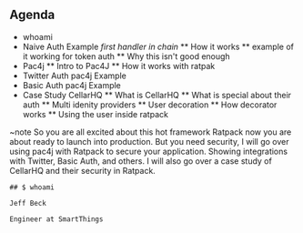 ## Agenda
  * whoami
  * Naive Auth Example _first handler in chain_
  ** How it works
  ** example of it working for token auth
  ** Why this isn't good enough
  * Pac4j
  ** Intro to Pac4J
  ** How it works with ratpak
  * Twitter Auth pac4j Example
  * Basic Auth pac4j Example
  * Case Study CellarHQ
  ** What is CellarHQ
  ** What is special about their auth
  ** Multi idenity providers
  ** User decoration
  ** How decorator works
  ** Using the user inside ratpack

~note
So you are all excited about this hot framework Ratpack now you are about ready to launch into production. But you need security, I will go over using pac4j with Ratpack to secure your application. Showing integrations with Twitter, Basic Auth, and others. I will also go over a case study of CellarHQ and their security in Ratpack.

~~~~
## $ whoami

Jeff Beck

Engineer at SmartThings

~~~~
